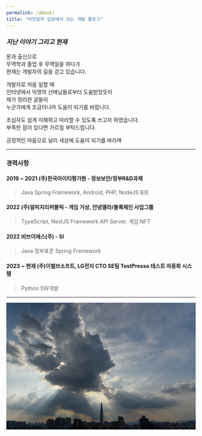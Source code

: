 ```yaml
---
permalink: /about/
title: "비전공자 입장에서 쓰는 개발 블로그"
---
```


### *지난 이야기 그리고 현재*

문과 출신으로<br>
무역학과 졸업 후 무역일을 하다가 <br>
현재는 개발자의 길을 걷고 있습니다. <br>

개발자로 처음 일할 때<br>
인터넷에서 익명의 선배님들로부터 도움받았듯이<br>
제가 정리한 글들이<br>
누군가에게 조금이나마 도움이 되기를 바랍니다.<br>

초심자도 쉽게 이해하고 따라할 수 있도록 쓰고자 하였습니다.<br>
부족한 점이 있다면 가르침 부탁드립니다.<br>

긍정적인 마음으로 널리 세상에 도움이 되기를 바라며

-----------------
 
### 경력사항

#### 2019 ~ 2021 (주)한국아이티평가원 - 정보보안/정부R&D과제
> Java Spring Framework, Android, PHP, NodeJS B/E

#### 2022 (주)알피지리퍼블릭 - 게임 거상, 안녕엘라/블록체인 사업그룹
> TypeScript, NestJS Framework API Server, 게임 NFT

#### 2022 비브이에스(주) - SI
> Java 정부표준 Spring Framework

#### 2023 ~ 현재 (주)이벌브소프트, LG전자 CTO SE팀 TestPresso 테스트 자동화 시스템
> Python SW개발

-----------------

![img](/assets/images/DSC_1270.jpg "webview")